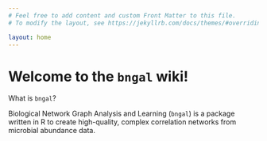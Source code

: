 ```yaml
---
# Feel free to add content and custom Front Matter to this file.
# To modify the layout, see https://jekyllrb.com/docs/themes/#overriding-theme-defaults

layout: home
---
```


# Welcome to the `bngal` wiki!

What is `bngal`?

Biological Network Graph Analysis and Learning (`bngal`) is a package written in R to create high-quality, complex correlation networks from microbial abundance data.

